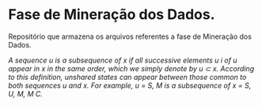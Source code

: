 # Fase de Mineração dos Dados.

Repositório que armazena os arquivos referentes a fase de Mineração dos Dados.


*A sequence u is a subsequence of x if all successive elements u i of u appear in x in the same
order, which we simply denote by u ⊂ x. According to this definition, unshared states can appear
between those common to both sequences u and x. For example, u = S, M is a subsequence of
x = S, U, M, M C.*
